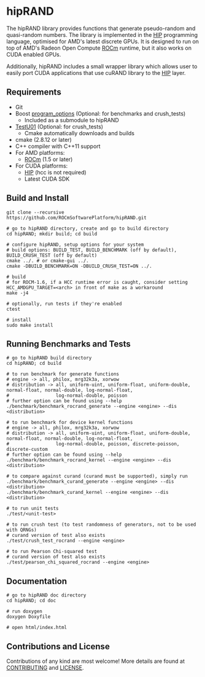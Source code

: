 # hipRAND

The hipRAND library provides functions that generate pseudo-random and quasi-random numbers.
The library is implemented in the [HIP](https://github.com/ROCm-Developer-Tools/HIP)
programming language, optimised for AMD's latest discrete GPUs. It is designed to run on top
of AMD's Radeon Open Compute [ROCm](https://rocm.github.io/) runtime, but it also works
on CUDA enabled GPUs.

Additionally, hipRAND includes a small wrapper library which allows user to easily port CUDA
applications that use cuRAND library to the [HIP](https://github.com/ROCm-Developer-Tools/HIP)
layer.

## Requirements

* Git
* Boost [program_options](https://github.com/boostorg/program_options) (Optional: for benchmarks and crush_tests)
    * Included as a submodule to hipRAND
* [TestU01](http://simul.iro.umontreal.ca/testu01/tu01.html) (Optional: for crush_tests)
    * Cmake automatically downloads and builds
* cmake (2.8.12 or later)
* C++ compiler with C++11 support
* For AMD platforms:
    * [ROCm](https://rocm.github.io/install.html) (1.5 or later)
* For CUDA platforms:
    * [HIP](https://github.com/ROCm-Developer-Tools/HIP) (hcc is not required)
    * Latest CUDA SDK

## Build and Install

```
git clone --recursive https://github.com/ROCmSoftwarePlatform/hipRAND.git

# go to hipRAND directory, create and go to build directory
cd hipRAND; mkdir build; cd build

# configure hipRAND, setup options for your system
# build options: BUILD_TEST, BUILD_BENCHMARK (off by default), BUILD_CRUSH_TEST (off by default)
cmake ../. # or cmake-gui ../.
cmake -DBUILD_BENCHMARK=ON -DBUILD_CRUSH_TEST=ON ../.

# build
# for ROCM-1.6, if a HCC runtime error is caught, consider setting HCC_AMDGPU_TARGET=<arch> in front of make as a workaround 
make -j4

# optionally, run tests if they're enabled
ctest

# install
sudo make install
```

## Running Benchmarks and Tests

```
# go to hipRAND build directory
cd hipRAND; cd build

# to run benchmark for generate functions
# engine -> all, philox, mrg32k3a, xorwow
# distribution -> all, uniform-uint, uniform-float, uniform-double, normal-float, normal-double, log-normal-float,
#                 log-normal-double, poisson
# further option can be found using --help
./benchmark/benchmark_rocrand_generate --engine <engine> --dis <distribution>

# to run benchmark for device kernel functions
# engine -> all, philox, mrg32k3a, xorwow
# distribution -> all, uniform-uint, uniform-float, uniform-double, normal-float, normal-double, log-normal-float,
#                 log-normal-double, poisson, discrete-poisson, discrete-custom
# further option can be found using --help
./benchmark/benchmark_rocrand_kernel --engine <engine> --dis <distribution>

# to compare against curand (curand must be supported), simply run
./benchmark/benchmark_curand_generate --engine <engine> --dis <distribution>
./benchmark/benchmark_curand_kernel --engine <engine> --dis <distribution>

# to run unit tests
./test/<unit-test>

# to run crush test (to test randomness of generators, not to be used with QRNGs)
# curand version of test also exists
./test/crush_test_rocrand --engine <engine>

# to run Pearson Chi-squared test
# curand version of test also exists
./test/pearson_chi_squared_rocrand --engine <engine>
```

## Documentation

```
# go to hipRAND doc directory
cd hipRAND; cd doc

# run doxygen
doxygen Doxyfile

# open html/index.html

```

## Contributions and License

Contributions of any kind are most welcome! More details are found
at [CONTRIBUTING](./CONTRIBUTING.md) and [LICENSE](./LICENSE.txt).
